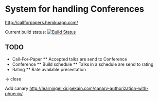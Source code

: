 # System for handling Conferences

http://callforpapers.herokuapp.com/

Current build status: [![Build Status](https://travis-ci.org/koenighotze/callforpaper.svg?branch=master)](https://travis-ci.org/koenighotze/callforpaper)

## TODO

* Call-For-Paper
** Accepted talks are send to Conference
* Conference
** Build schedule
** Talks in a schedule are send to rating
* Rating
** Rate available presentation

-> close

Add canary
http://learningelixir.joekain.com/canary-authorization-with-phoenix/